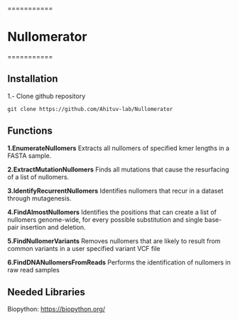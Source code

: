 ===========
# Nullomerator
===========

## Installation

1.- Clone github repository

	git clone https://github.com/Ahituv-lab/Nullomerator

## Functions

**1.EnumerateNullomers**
Extracts all nullomers of specified kmer lengths in a FASTA sample.

**2.ExtractMutationNullomers**
Finds all mutations that cause the resurfacing of a list of nullomers.

**3.IdentifyRecurrentNullomers**
Identifies nullomers that recur in a dataset through mutagenesis.

**4.FindAlmostNullomers**
Identifies the positions that can create a list of nullomers genome-wide, for every possible substitution and single base-pair insertion and deletion.

**5.FindNullomerVariants**
Removes nullomers that are likely to result from common variants in a user specified variant VCF file

**6.FindDNANullomersFromReads**
Performs the identification of nullomers in raw read samples


## Needed Libraries

Biopython: https://biopython.org/
